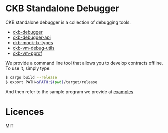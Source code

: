 # CKB Standalone Debugger

CKB standalone debugger is a collection of debugging tools.

- [ckb-debugger](./ckb-debugger)
- [ckb-debugger-api](./ckb-debugger-api)
- [ckb-mock-tx-types](./ckb-mock-tx-types)
- [ckb-vm-debug-utils](./ckb-vm-debug-utils)
- [ckb-vm-pprof](./ckb-vm-pprof)

We provide a command line tool that allows you to develop contracts offline. To use it, simply type:

```sh
$ cargo build --release
$ export PATH=$PATH:$(pwd)/target/release
```

And then refer to the sample program we provide at [examples](./ckb-debugger/examples/)

# Licences

MIT
